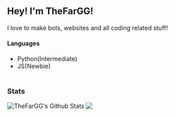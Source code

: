 ## Hey! I'm TheFarGG!
I love to make bots, websites and all coding related stuff!

#### Languages
- Python(Intermediate)
- JS(Newbie)
<br><br>

### Stats
<img align="left" alt="TheFarGG's Github Stats" src="https://github-readme-stats.vercel.app/api?username=TheFarGG&count_private=true&show_icons=true&theme=radical&width=200&height=200">

[![](https://discord.c99.nl/widget/theme-2/859996173943177226.png?width=200?height=200)](https://discord.gg/jPCHwYzbZt)
